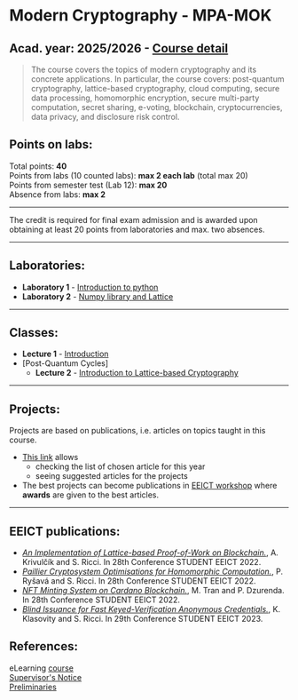 # Modern Cryptography - MPA-MOK

## Acad. year: 2025/2026 - [Course detail](https://moodle.vut.cz/course/view.php?id=287653)

> The course covers the topics of modern cryptography and its concrete applications. In particular, the course covers: post-quantum cryptography, lattice-based cryptography, cloud computing, secure data processing, homomorphic encryption, secure multi-party computation, secret sharing, e-voting, blockchain, cryptocurrencies, data privacy, and disclosure risk control.

## Points on labs:

Total points: **40**  
Points from labs (10 counted labs): **max 2 each lab** (total max 20)  
Points from  semester test (Lab 12): **max 20**  
Absence from labs: **max 2**  

---

The credit is required for final exam admission and is awarded upon obtaining at least 20 points from laboratories and max. two absences.

---

## Laboratories:
- **Laboratory 1** - [Introduction to python](labs/lab1/README.md)
- **Laboratory 2** - [Numpy library and Lattice](labs/lab2/README.md)
---

## Classes:
- **Lecture 1** - [Introduction](https://moodle.vut.cz/pluginfile.php/1195360/mod_resource/content/1/1.pdf)
- [Post-Quantum Cycles]
  - **Lecture 2** - [Introduction to Lattice-based Cryptography](https://moodle.vut.cz/pluginfile.php/1217519/mod_resource/content/1/2.pdf)
--- 

## Projects:
Projects are based on publications, i.e. articles on topics taught in this course. 

- [This link](https://docs.google.com/spreadsheets/d/1FCWbsom6NZaOh0ywa8v_JH9De5t87Zi6XLzHFwRuGgY/edit?gid=1977040017#gid=1977040017) allows 
  - checking the list of chosen article for this year 
  - seeing suggested articles for the projects
- The best projects can become publications in [EEICT workshop](https://www.eeict.cz/) where **awards** are given to the best articles.

--- 

## EEICT publications:

- [*An Implementation of Lattice-based Proof-of-Work on Blockchain.*](2022_EEICT_Krivulcik.pdf),  A. Krivulčík and S. Ricci. In 28th Conference STUDENT EEICT 2022. 
- [*Paillier Cryptosystem Optimisations for Homomorphic Computation.*](2022_EEICT_Rysava.pdf), P. Ryšavá and S. Ricci. In 28th Conference STUDENT EEICT 2022.
- [*NFT Minting System on Cardano Blockchain.*](2022_EEICT_Tran.pdf), M. Tran and P. Dzurenda. In 28th Conference STUDENT EEICT 2022.
- [*Blind Issuance for Fast Keyed-Verification Anonymous Credentials.*](2023_EEICT_Klasovity.pdf), K. Klasovity and S. Ricci. In 29th Conference STUDENT EEICT 2023. 


## References:

eLearning [course](https://moodle.vut.cz/course/view.php?id=287653)  
[Supervisor's Notice](https://moodle.vut.cz/pluginfile.php/1207934/mod_resource/content/1/FEKT-MPA-MOK-vyhlaska-garanta-25-signed.pdf)  
[Preliminaries](https://moodle.vut.cz/pluginfile.php/1195200/mod_resource/content/1/preliminaries.pdf)
